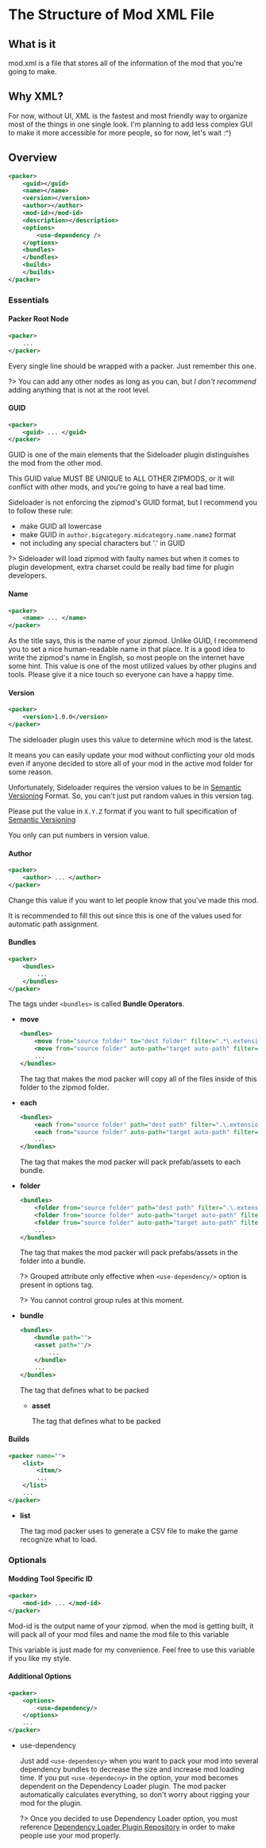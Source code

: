 # The Structure of Mod XML File

## What is it

mod.xml is a file that stores all of the information of the mod that you're going to make.

## Why XML?

For now, without UI, XML is the fastest and most friendly way to organize most of the things in one single look.
I'm planning to add less complex GUI to make it more accessible for more people, so for now, let's wait :^)

## Overview

```xml
<packer>
	<guid></guid>
    <name></name>
    <version></version>
    <author></author>
    <mod-id></mod-id>
    <description></description>
    <options>
        <use-dependency />
    </options>
    <bundles>
    </bundles>
    <builds>
    </builds>
</packer>
```

### Essentials

#### **Packer Root Node**

```xml
<packer>
	...
</packer>
```

Every single line should be wrapped with a packer. Just remember this one.

?> You can add any other nodes as long as you can, but _I don't recommend_ adding anything that is not <packer> at the root level.

#### **GUID**

```xml
<packer>
	<guid> ... </guid>
</packer>
```

GUID is one of the main elements that the Sideloader plugin distinguishes the mod from the other mod.

This GUID value MUST BE UNIQUE to ALL OTHER ZIPMODS, or it will conflict with other mods, and you're going to have a real bad time.

Sideloader is not enforcing the zipmod's GUID format, but I recommend you to follow these rule:

-   make GUID all lowercase
-   make GUID in `author.bigcategory.midcategory.name.name2` format
-   not including any special characters but '.' in GUID

?> Sideloader will load zipmod with faulty names but when it comes to plugin development, extra charset could be really bad time for plugin developers.

#### **Name**

```xml
<packer>
	<name> ... </name>
</packer>
```

As the title says, this is the name of your zipmod. Unlike GUID, I recommend you to set a nice human-readable name in that place.
It is a good idea to write the zipmod's name in English, so most people on the internet have some hint.
This value is one of the most utilized values by other plugins and tools. Please give it a nice touch so everyone can have a happy time.

#### **Version**

```xml
<packer>
    <version>1.0.0</version>
</packer>
```

The sideloader plugin uses this value to determine which mod is the latest.

It means you can easily update your mod without conflicting your old mods even if anyone decided to store all of your mod in the active mod folder for some reason.

Unfortunately, Sideloader requires the version values to be in [Semantic Versioning](https://semver.org/) Format.
So, you can't just put random values in this version tag.

Please put the value in `X.Y.Z` format if you want to full specification of [Semantic Versioning](https://semver.org/)

You only can put numbers in version value.

#### **Author**

```xml
<packer>
	<author> ... </author>
</packer>
```

Change this value if you want to let people know that you've made this mod.

It is recommended to fill this out since this is one of the values used for automatic path assignment.

#### **Bundles**

```xml
<packer>
	<bundles>
    	...
    </bundles>
</packer>
```

The tags under `<bundles>` is called **Bundle Operators**.

-   **move**

    ```xml
    <bundles>
    	<move from="source folder" to="dest folder" filter=".*\.extension"/>
        <move from="source folder" auto-path="target auto-path" filter="regex filter" />
        ...
    </bundles>
    ```

    The tag that makes the mod packer will copy all of the files inside of this folder to the zipmod folder.

-   **each**

    ```xml
    <bundles>
        <each from="source folder" path="dest path" filter=".\.extension"/>
        <each from="source folder" auto-path="target auto-path" filter=".\.extension"/>
    	...
    </bundles>
    ```

    The tag that makes the mod packer will pack prefab/assets to each bundle.

-   **folder**

    ```xml
    <bundles>
        <folder from="source folder" path="dest path" filter=".\.extension"/>
        <folder from="source folder" auto-path="target auto-path" filter=".\.extension"/>
        <folder from="source folder" auto-path="target auto-path" filter="filter" grouped="true" />
        ...
    </bundles>
    ```

    The tag that makes the mod packer will pack prefabs/assets in the folder into a bundle.

    ?> Grouped attribute only effective when `<use-dependency/>` option is present in options tag.

    ?> You cannot control group rules at this moment.

-   **bundle**

    ```xml
    <bundles>
    	<bundle path="">
      	<asset path=""/>
            ...
        </bundle>
        ...
    </bundles>

    ```

    The tag that defines what to be packed

    -   **asset**

        The tag that defines what to be packed

#### Builds

```xml
<packer name="">
    <list>
        <item/>
        ...
    </list>
    ...
</packer>
```

-   **list**

    The tag mod packer uses to generate a CSV file to make the game recognize what to load.

### Optionals

#### Modding Tool Specific ID

```xml
<packer>
	<mod-id> ... </mod-id>
</packer>
```

Mod-id is the output name of your zipmod.
when the mod is getting built, it will pack all of your mod files and name the mod file to this variable

This variable is just made for my convenience. Feel free to use this variable if you like my style.

#### Additional Options

```xml
<packer>
	<options>
    	<use-dependency/>
    </options>
    ...
</packer>
```

-   use-dependency

    Just add `<use-dependency>` when you want to pack your mod into several dependency bundles to decrease the size and increase mod loading time.
    If you put `<use-dependecny>` in the option, your mod becomes dependent on the Dependency Loader plugin.
    The mod packer automatically calculates everything, so don't worry about rigging your mod for the plugin.

    ?> Once you decided to use Dependency Loader option, you must reference [Dependency Loader Plugin Repository](https://github.com/hooh-hooah/DependencyLoader/releases) in order to make people use your mod properly.
